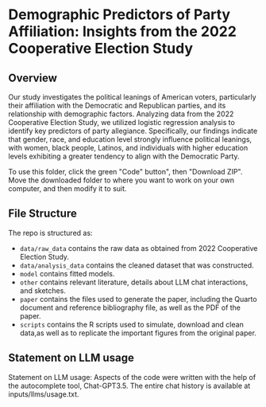 # Demographic Predictors of Party Affiliation: Insights from the 2022 Cooperative Election Study
## Overview
Our study investigates the political leanings of American voters, particularly their affiliation with the Democratic and Republican parties, and its relationship with demographic factors. Analyzing data from the 2022 Cooperative Election Study, we utilized logistic regression analysis to identify key predictors of party allegiance. Specifically, our findings indicate that gender, race, and education level strongly influence political leanings, with women, black people, Latinos, and individuals with higher education levels exhibiting a greater tendency to align with the Democratic Party.

To use this folder, click the green "Code" button", then "Download ZIP". Move the downloaded folder to where you want to work on your own computer, and then modify it to suit.

## File Structure

The repo is structured as:

-   `data/raw_data` contains the raw data as obtained from 2022 Cooperative Election Study.
-   `data/analysis_data` contains the cleaned dataset that was constructed.
-   `model` contains fitted models. 
-   `other` contains relevant literature, details about LLM chat interactions, and sketches.
-   `paper` contains the files used to generate the paper, including the Quarto document and reference bibliography file, as well as the PDF of the paper. 
-   `scripts` contains the R scripts used to simulate, download and clean data,as well as to replicate the important figures from the original paper.

## Statement on LLM usage
Statement on LLM usage: Aspects of the code were written with the help of the autocomplete tool, Chat-GPT3.5. The entire chat history is available at inputs/llms/usage.txt.

